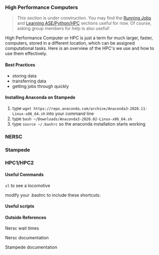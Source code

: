 ### High Performance Computers

> This section is under construction. You may find the [Running Jobs](Running_Jobs.md) and [Learning ASE/Python/HPC](Learning_ASE-Python-HPC.md) sections useful for now. Of course, asking group members for help is also useful!

High Performance Computer or HPC is just a term for much larger, faster, computers, stored in a different location, which can be assigned computational tasks. Here is an overview of the HPC's we use and how to use them effectively.

#### Best Practices

- storing data
- transferring data
- getting jobs through quickly


#### Installing Anaconda on Stampede

1. type `wget https://repo.anaconda.com/archive/Anaconda3-2020.11-Linux-x86_64.sh` into your command line
2. type `bash ~/Downloads/Anaconda3-2020.02-Linux-x86_64.sh`
3. type `source ~/.bashrc` so the anaconda installation starts working

### NERSC

### Stampede

### HPC1/HPC2

#### Useful Commands

`sl` to see a locomotive

modify your .bashrc to include these shortcuts:

#### Useful scripts


#### Outside References

Nersc wait times

Nersc documentation

Stampede documentation
